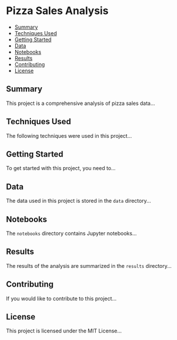 # Pizza Sales Analysis

- [Summary](#summary)
- [Techniques Used](#techniques-used)
- [Getting Started](#getting-started)
- [Data](#data)
- [Notebooks](#notebooks)
- [Results](#results)
- [Contributing](#contributing)
- [License](#license)

## <a name="summary"></a>Summary

This project is a comprehensive analysis of pizza sales data...

## <a name="techniques-used"></a>Techniques Used

The following techniques were used in this project...

## <a name="getting-started"></a>Getting Started

To get started with this project, you need to...

## <a name="data"></a>Data

The data used in this project is stored in the `data` directory...

## <a name="notebooks"></a>Notebooks

The `notebooks` directory contains Jupyter notebooks...

## <a name="results"></a>Results

The results of the analysis are summarized in the `results` directory...

## <a name="contributing"></a>Contributing

If you would like to contribute to this project...

## <a name="license"></a>License

This project is licensed under the MIT License...
